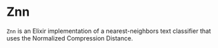 # Znn

`Znn` is an Elixir implementation of a nearest-neighbors text classifier that uses 
the Normalized Compression Distance.